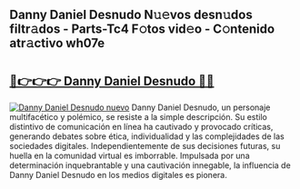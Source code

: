 ## Danny Daniel Desnudo N𝚞𝚎vos desn𝚞dos filtr𝚊dos - Parts-Tc4 F𝚘tos vid𝚎o - C𝚘ntenido atr𝚊ctivo wh07e

# <h2><a href="http://mbabdyf.tromn.icu/?c=Danny+Daniel+Desnudo">🔗👉👉👉 Danny Daniel Desnudo 🔗🔗</a></h2>

[![Danny Daniel Desnudo nuevo](https://i.imgur.com/pEAQMta.gif)](http://mbabdyf.tromn.icu/?c=Danny+Daniel+Desnudo)
Danny Daniel Desnudo, un personaje multifacético y polémico, se resiste a la simple descripción. Su estilo distintivo de comunicación en línea ha cautivado y provocado críticas, generando debates sobre ética, individualidad y las complejidades de las sociedades digitales. Independientemente de sus decisiones futuras, su huella en la comunidad virtual es imborrable. Impulsada por una determinación inquebrantable y una cautivación innegable, la influencia de Danny Daniel Desnudo en los medios digitales es pionera.

